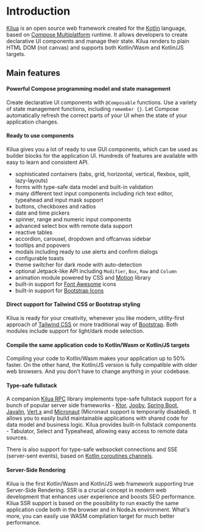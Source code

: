 # Introduction

[Kilua](https://kilua.dev) is an open source web framework created for the [Kotlin](https://kotlinlang.org/) language, based on [Compose Multiplatform](https://www.jetbrains.com/lp/compose-multiplatform/) runtime. It allows developers to create declarative UI components and manage their state. Kilua renders to plain HTML DOM (not canvas) and supports both Kotlin/Wasm and Kotlin/JS targets.

## Main features

#### Powerful Compose programming model and state management

Create declarative UI components with `@Composable` functions. Use a variety of state management functions, including `remember {}`. Let Compose automatically refresh the correct parts of your UI when the state of your application changes.&#x20;

#### **Ready to use components**

Kilua gives you a lot of ready to use GUI components, which can be used as builder blocks for the application UI. Hundreds of features are available with easy to learn and consistent API.

* sophisticated containers (tabs, grid, horizontal, vertical, flexbox, split, lazy-layouts)
* forms with type-safe data model and built-in validation
* many different text input components including rich text editor, typeahead and input mask support
* buttons, checkboxes and radios
* date and time pickers
* spinner, range and numeric input components
* advanced select box with remote data support
* reactive tables
* accordion, carousel, dropdown and offcanvas sidebar
* tooltips and popovers
* modals including ready to use alerts and confirm dialogs
* configurable toasts
* theme switcher for dark mode with auto-detection
* optional Jetpack-like API including `Modifier`, `Box`, `Row` and `Column`
* animation module powered by CSS and [Motion](https://motion.dev/) library
* built-in support for [Font Awesome](https://fontawesome.com/) icons
* built-in support for [Bootstrap Icons](https://icons.getbootstrap.com/)

#### Direct support for Tailwind CSS or Bootstrap styling

Kilua is ready for your creativity, whenever you like modern, utility-first approach of [Tailwind CSS](https://tailwindcss.com/) or more traditional way of [Bootstrap](https://getbootstrap.com/). Both modules include support for light/dark mode selection.

#### **Compile the same application code to Kotlin/Wasm or Kotlin/JS targets**

Compiling your code to Kotlin/Wasm makes your application up to 50% faster. On the other hand, the Kotlin/JS version is fully compatible with older web browsers. And you don't have to change anything in your codebase.

#### **Type-safe fullstack**

A companion [Kilua RPC](https://github.com/rjaros/kilua-rpc) library implements type-safe fullstack support for a bunch of popular server side frameworks - [Ktor](https://ktor.io), [Jooby](https://jooby.io), [Spring Boot](https://spring.io/projects/spring-boot), [Javalin](https://javalin.io), [Vert.x](https://vertx.io) and [Micronaut](https://micronaut.io) (Micronaut support is temporarily disabled). It allows you to easily build maintainable applications with shared code for data model and business logic. Kilua provides built-in fullstack components - Tabulator, Select and Typeahead, allowing easy access to remote data sources.&#x20;

There is also support for type-safe websocket connections and SSE (server-sent events), based on [Kotlin coroutines channels](https://kotlinlang.org/docs/reference/coroutines/channels.html).

#### Server-Side Rendering

Kilua is the first Kotlin/Wasm and Kotlin/JS web framework supporting true Server-Side Rendering. SSR is a crucial concept in modern web development that enhances user experience and boosts SEO performance. Kilua SSR support is based on the possibility to run exactly the same application code both in the browser and in NodeJs environment. What's more, you can easily use WASM compilation target for much better performance.


